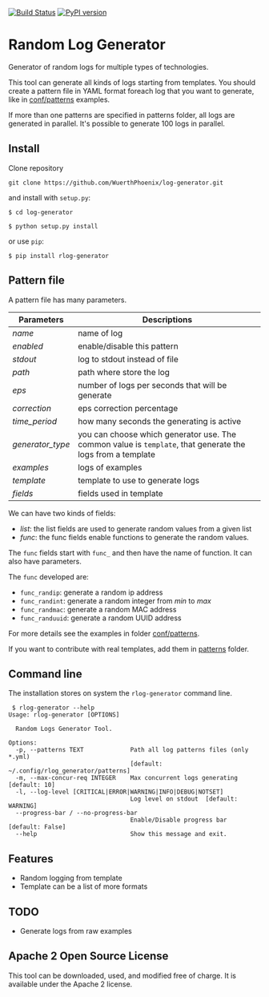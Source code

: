 [![Build Status](https://travis-ci.org/WuerthPhoenix/log-generator.svg?branch=develop)](https://travis-ci.org/WuerthPhoenix/log-generator)
[![PyPI version](https://badge.fury.io/py/rlog-generator.png)](https://badge.fury.io/py/rlog-generator)

# Random Log Generator

Generator of random logs for multiple types of technologies.

This tool can generate all kinds of logs starting from templates.
You should create a pattern file in YAML format foreach log that you want to generate, like in [conf/patterns](conf/patterns) examples.

If more than one patterns are specified in patterns folder, all logs are generated in parallel. It's possible to generate 100 logs in parallel.

## Install

Clone repository

```
git clone https://github.com/WuerthPhoenix/log-generator.git
```

and install with `setup.py`:

```
$ cd log-generator

$ python setup.py install
```

or use `pip`:

```
$ pip install rlog-generator
```

## Pattern file

A pattern file has many parameters.

| Parameters | Descriptions |
| ---------- | ------------ |
| _name_ | name of log
| _enabled_ | enable/disable this pattern
| _stdout_ | log to stdout instead of file
| _path_ | path where store the log
| _eps_ | number of logs per seconds that will be generate
| _correction_ | eps correction percentage
| _time_period_ | how many seconds the generating is active
| _generator_type_ | you can choose which generator use. The common value is `template`, that generate the logs from a template
| _examples_ | logs of examples
| _template_ | template to use to generate logs
| _fields_ | fields used in template

We can have two kinds of fields:
 - _list_: the list fields are used to generate random values from a given list
 - _func_: the func fields enable functions to generate the random values.

The `func` fields start with `func_` and then have the name of function. It can also have parameters.

The `func` developed are:
 - `func_randip`: generate a random ip address
 - `func_randint`: generate a random integer from _min_ to _max_
 - `func_randmac`: generate a random MAC address
 - `func_randuuid`: generate a random UUID address

For more details see the examples in folder [conf/patterns](conf/patterns).

If you want to contribute with real templates, add them in [patterns](patterns) folder.

## Command line

The installation stores on system the `rlog-generator` command line.

```
 $ rlog-generator --help
Usage: rlog-generator [OPTIONS]

  Random Logs Generator Tool.

Options:
  -p, --patterns TEXT             Path all log patterns files (only *.yml)
                                  [default: ~/.config/rlog_generator/patterns]
  -m, --max-concur-req INTEGER    Max concurrent logs generating  [default: 10]
  -l, --log-level [CRITICAL|ERROR|WARNING|INFO|DEBUG|NOTSET]
                                  Log level on stdout  [default: WARNING]
  --progress-bar / --no-progress-bar
                                  Enable/Disable progress bar  [default: False]
  --help                          Show this message and exit.

```

## Features

 - Random logging from template
 - Template can be a list of more formats

## TODO

 - Generate logs from raw examples

## Apache 2 Open Source License
This tool can be downloaded, used, and modified free of charge. It is available under the Apache 2 license.